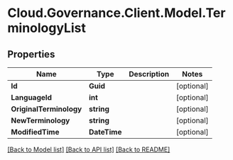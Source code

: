 # Cloud.Governance.Client.Model.TerminologyList
## Properties

Name | Type | Description | Notes
------------ | ------------- | ------------- | -------------
**Id** | **Guid** |  | [optional] 
**LanguageId** | **int** |  | [optional] 
**OriginalTerminology** | **string** |  | [optional] 
**NewTerminology** | **string** |  | [optional] 
**ModifiedTime** | **DateTime** |  | [optional] 

[[Back to Model list]](../README.md#documentation-for-models) [[Back to API list]](../README.md#documentation-for-api-endpoints) [[Back to README]](../README.md)

